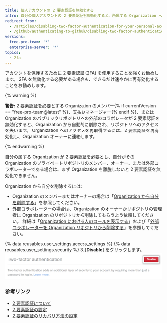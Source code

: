 ```yaml
---
title: 個人アカウントの 2 要素認証を無効化する
intro: 自分の個人アカウントの 2 要素認証を無効化すると、所属する Organization へのアクセスも失う可能性があります。
redirect_from:
  - /articles/disabling-two-factor-authentication-for-your-personal-account
  - /github/authenticating-to-github/disabling-two-factor-authentication-for-your-personal-account
versions:
  free-pro-team: '*'
  enterprise-server: '*'
topics:
  - 2fa
---
```

アカウントを保護するために 2 要素認証 (2FA) を使用することを強くお勧めします。 2FA を無効化する必要がある場合も、できるだけ速やかに再有効化することをお勧めします。

{% warning %}

**警告:** 2 要素認証を必要とする Organization のメンバー{% if currentVersion == "free-pro-team@latest" %}、支払いマネージャー{% endif %}、または Organization のパブリックリポジトリへの外部のコラボレータが 2 要素認証を無効化すると、Organization から自動的に削除され、リポジトリへのアクセスを失います。 Organization へのアクセスを再取得するには、2 要素認証を再有効化し、Organization オーナーに連絡します。

{% endwarning %}

自分の属する Organization が 2 要素認証を必要とし、自分がその Organization のプライベートリポジトリのメンバー、オーナー、または外部コラボレーターである場合は、まず Organization を離脱しないと 2 要素認証を無効化できません。

Organization から自分を削除するには:
 - Organization のメンバーまたはオーナーの場合は「[Organization から自分を削除する](/articles/removing-yourself-from-an-organization/)」を参照してください。
 - 外部コラボレーターの場合は、Organization のオーナーかリポジトリの管理者に Organization のリポジトリから削除してもらうよう依頼してください。 詳細は「[Organization における人のロールを表示する](/articles/viewing-people-s-roles-in-an-organization)」および「[外部コラボレーターを Organization リポジトリから削除する](/articles/removing-an-outside-collaborator-from-an-organization-repository/)」を参照してください。

{% data reusables.user_settings.access_settings %}
{% data reusables.user_settings.security %}
3. [**Disable**] をクリックします。 ![[Disable two-factor authentication] ボタン](/assets/images/help/2fa/disable-two-factor-authentication.png)

### 参考リンク

- [2 要素認証について](/articles/about-two-factor-authentication)
- [2 要素認証の設定](/articles/configuring-two-factor-authentication)
- [2 要素認証のリカバリ方法の設定](/articles/configuring-two-factor-authentication-recovery-methods)
